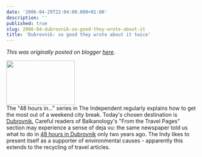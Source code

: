 ```yaml
---
date: '2006-04-29T22:04:00.000+01:00'
description: ''
published: true
slug: 2006-04-dubrovnik-so-good-they-wrote-about-it
title: 'Dubrovnik: so good they wrote about it twice'
---
```


*This was originally posted on blogger [here](https://blog.balkanology.com/2006/04/dubrovnik-so-good-they-wrote-about-it.html)*.

<div class="imageholder"><img alt="" border="0" height="116" src="http://www.balkanology.com/blog/images/croatia2004_pict4682.jpg" width="180" /></div>The "48 hours in..." series in The Independent regularly explains how to get the most out of a weekend city break. Today's chosen destination is <a href="http://travel.independent.co.uk/europe/article360791.ece">Dubrovnik.</a> Careful readers of Balkanology's "From the Travel Pages" section may experience a sense of deja vu: the same newspaper told us what to do in <a href="http://travel.independent.co.uk/europe/article54330.ece">48 hours in Dubrovnik</a> only two years ago. The Indy likes to present itself as a supporter of environmental causes - apparently this extends to the recycling of travel articles.